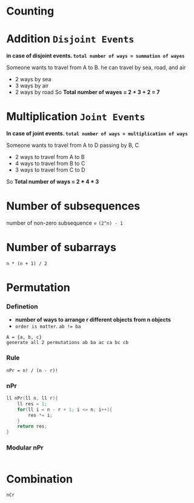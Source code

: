 # Counting

# Addition `Disjoint Events`
**in case of disjoint events. `total number of ways = summation of wayes`**

Someone wants to travel from A to B. he can travel by sea, road, and air
- 2 ways by sea
- 3 ways by air
- 2 ways by road
So **Total number of wayes = 2 + 3 + 2 = 7** 


# Multiplication `Joint Events`
**In case of joint events. `total number of ways = multiplication of ways`**

Someone wants to travel from A to D passing by B, C
- 2 ways to travel from A to B
- 4 ways to travel from B to C
- 3 ways to travel from C to D

So **Total number of ways = 2 * 4 * 3**

# Number of subsequences
number of non-zero subsequence = `(2^n) - 1`

# Number of subarrays
`n * (n + 1) / 2`

# Permutation
### Definetion
- **number of ways to arrange r different objects from n objects**
- `order is matter`. `ab != ba`
```
A = {a, b, c}
generate all 2 permutations ab ba ac ca bc cb
```
### Rule
```
nPr = n! / (n - r)!
```
### nPr
```cpp
ll nPr(ll n, ll r){
    ll res = 1;
    for(ll i = n - r + 1; i <= n; i++){
        res *= i;
    }
    return res;
}
```
### Modular nPr
```cpp

```

# Combination
```
nCr
```

```cpp

```

```cpp

```
